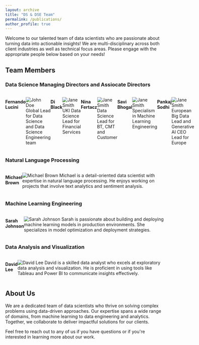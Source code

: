 ```yaml
---
layout: archive
title: "DS & DSE Team"
permalink: /publications/
author_profile: true
---
```


Welcome to our talented team of data scientists who are passionate about turning data into actionable insights! We are multi-disciplinary across both client industries as well as technical focus areas. Please engage with the appropriate people below based on your needs!

## Team Members

### Data Science Managing Directors and Assiocate Directors

<div class="members">
  
#### Fernando Lucini
![John Doe](acn.png)
Global Lead for Data Science and Data Science Engineering team

#### Di Black
![Jane Smith](acn.png)
UKI Data Science Lead for Financial Services

#### Nina Fertacz
![Jane Smith](acn.png)
Data Science Lead for BT, CMT and Customer

#### Savi Bhogal
![Jane Smith](acn.png)
Specialism in Machine Learning Engineering

#### Pankaj Sodhi
![Jane Smith](acn.png)
European Big Data Lead and Generative AI CEO Lead for Europe

</div>

### Natural Language Processing

<div class="members">

#### Michael Brown
![Michael Brown](acn.png)
Michael is a detail-oriented data scientist with expertise in natural language processing. He enjoys working on projects that involve text analytics and sentiment analysis.

</div>

### Machine Learning Engineering

<div class="members">

#### Sarah Johnson
![Sarah Johnson](acn.png)
Sarah is passionate about building and deploying machine learning models in production environments. She specializes in model optimization and deployment strategies.

</div>

### Data Analysis and Visualization

<div class="members">

#### David Lee
![David Lee](acn.png)
David is a skilled data analyst who excels at exploratory data analysis and visualization. He is proficient in using tools like Tableau and Power BI to communicate insights effectively.

</div>

## About Us

We are a dedicated team of data scientists who thrive on solving complex problems using data-driven approaches. Our expertise spans a wide range of domains, from machine learning to data engineering and analytics. Together, we collaborate to deliver impactful solutions for our clients.

Feel free to reach out to any of us if you have questions or if you're interested in learning more about our work.

<style>
.members {
  display: flex;
  justify-content: space-around;
}
</style>
